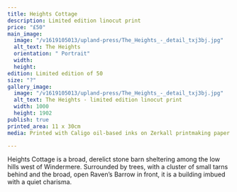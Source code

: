 ```yaml
---
title: Heights Cottage
description: Limited edition linocut print
price: "£50"
main_image:
  image: "/v1619105013/upland-press/The_Heights_-_detail_txj3bj.jpg"
  alt_text: The Heights
  orientation: " Portrait"
  width: 
  height: 
edition: Limited edition of 50
size: "?"
gallery_image:
  image: "/v1619105013/upland-press/The_Heights_-_detail_txj3bj.jpg"
  alt_text: The Heights - limited edition linocut print
  width: 1000
  height: 1902
publish: true
printed_area: 11 x 30cm
media: Printed with Caligo oil-based inks on Zerkall printmaking paper

---
```

Heights Cottage is a broad, derelict stone barn sheltering among the low hills west of Windermere. Surrounded by trees, with a cluster of small tarns behind and the broad, open Raven’s Barrow in front, it is a building imbued with a quiet charisma.
